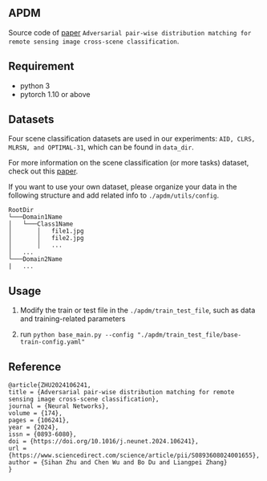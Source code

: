## APDM

Source code of [paper](https://www.sciencedirect.com/science/article/abs/pii/S0893608024001655) `Adversarial pair-wise distribution matching for remote sensing image cross-scene classification`.

## Requirement

* python 3
* pytorch 1.10 or above

## Datasets

Four scene classification datasets are used in our experiments: `AID, CLRS, MLRSN, and OPTIMAL-31`, which can be found in `data_dir`. 

For more information on the scene classification (or more tasks) dataset, check out this [paper](https://ieeexplore.ieee.org/document/9393553).

If you want to use your own dataset, please organize your data in the following structure and add related info to `./apdm/utils/config`.

```
RootDir
└───Domain1Name
│   └───Class1Name
│       │   file1.jpg
│       │   file2.jpg
│       │   ...
│   ...
└───Domain2Name
|   ...    
```

## Usage

1. Modify the train or test file in the `./apdm/train_test_file`, such as data and training-related parameters

2. run `python base_main.py --config "./apdm/train_test_file/base-train-config.yaml"`

## Reference

```
@article{ZHU2024106241,
title = {Adversarial pair-wise distribution matching for remote sensing image cross-scene classification},
journal = {Neural Networks},
volume = {174},
pages = {106241},
year = {2024},
issn = {0893-6080},
doi = {https://doi.org/10.1016/j.neunet.2024.106241},
url = {https://www.sciencedirect.com/science/article/pii/S0893608024001655},
author = {Sihan Zhu and Chen Wu and Bo Du and Liangpei Zhang}
}
```
